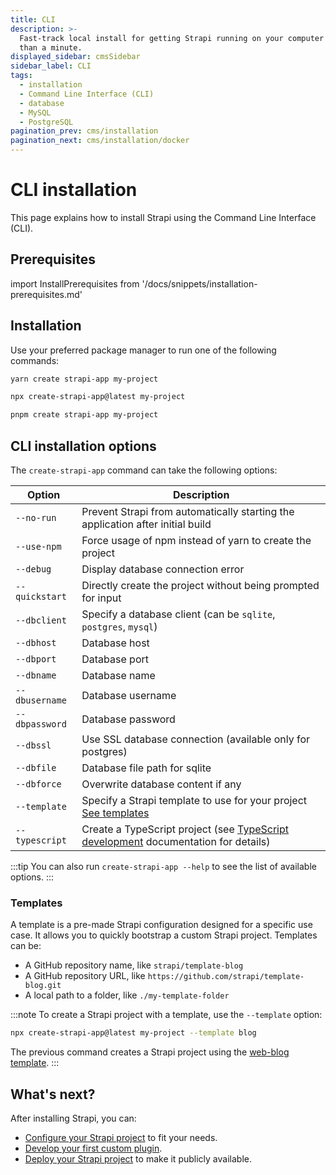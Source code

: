 ```yaml
---
title: CLI
description: >-
  Fast-track local install for getting Strapi running on your computer in less
  than a minute.
displayed_sidebar: cmsSidebar
sidebar_label: CLI
tags:
  - installation
  - Command Line Interface (CLI)
  - database
  - MySQL
  - PostgreSQL
pagination_prev: cms/installation
pagination_next: cms/installation/docker
---
```


# CLI installation

This page explains how to install Strapi using the Command Line Interface (CLI).

## Prerequisites

import InstallPrerequisites from '/docs/snippets/installation-prerequisites.md'

<InstallPrerequisites components={props.components} />

## Installation

Use your preferred package manager to run one of the following commands:

<Tabs groupId="yarn-npm-pnpm">

<TabItem value="yarn" label="Yarn">

```bash
yarn create strapi-app my-project
```

</TabItem>

<TabItem value="npm" label="NPM">

```bash
npx create-strapi-app@latest my-project
```

</TabItem>

<TabItem value="pnpm" label="PNPM">

```bash
pnpm create strapi-app my-project
```

</TabItem>

</Tabs>

## CLI installation options

The `create-strapi-app` command can take the following options:

| Option                | Description                                                                                                                            |
|-----------------------|----------------------------------------------------------------------------------------------------------------------------------------|
| `--no-run`            | Prevent Strapi from automatically starting the application after initial build                                                          |
| `--use-npm`           | Force usage of npm instead of yarn to create the project                                                                                |
| `--debug`             | Display database connection error                                                                                                       |
| `--quickstart`        | Directly create the project without being prompted for input                                                                            |
| `--dbclient`          | Specify a database client (can be `sqlite`, `postgres`, `mysql`)                                                                        |
| `--dbhost`            | Database host                                                                                                                           |
| `--dbport`            | Database port                                                                                                                           |
| `--dbname`            | Database name                                                                                                                           |
| `--dbusername`        | Database username                                                                                                                       |
| `--dbpassword`        | Database password                                                                                                                       |
| `--dbssl`             | Use SSL database connection (available only for postgres)                                                                               |
| `--dbfile`            | Database file path for sqlite                                                                                                           |
| `--dbforce`           | Overwrite database content if any                                                                                                       |
| `--template`          | Specify a Strapi template to use for your project [See templates](#templates)                                                           |
| `--typescript`        | Create a TypeScript project (see [TypeScript development](/cms/typescript) documentation for details)                                  |

:::tip
You can also run `create-strapi-app --help` to see the list of available options.
:::

### Templates

A template is a pre-made Strapi configuration designed for a specific use case. It allows you to quickly bootstrap a custom Strapi project. Templates can be:

- A GitHub repository name, like `strapi/template-blog`
- A GitHub repository URL, like `https://github.com/strapi/template-blog.git`
- A local path to a folder, like `./my-template-folder`

:::note
To create a Strapi project with a template, use the `--template` option:

```bash
npx create-strapi-app@latest my-project --template blog
```

The previous command creates a Strapi project using the [web-blog template](https://github.com/strapi/templates/tree/main/packages/templates/blog).
:::

## What's next?

After installing Strapi, you can:

- [Configure your Strapi project](/cms/configurations) to fit your needs.
- [Develop your first custom plugin](/cms/plugins-development/create-a-plugin).
- [Deploy your Strapi project](/cms/deployment) to make it publicly available.
